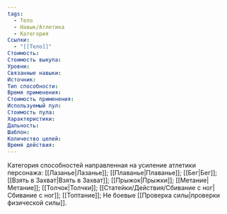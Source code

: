 ```yaml
---
tags:
  - Тело
  - Навык/Атлетика
  - Категория
Ссылки:
  - "[[Тело]]"
Стоимость:
Стоимость выкупа:
Уровни:
Связанные навыки:
Источник:
Тип способности:
Время применения:
Стоимость применения:
Используемый пул:
Стоимость пула:
Характеристики:
Дальность:
Шаблон:
Количество целей:
Время действия:
---
```

Категория способностей направленная на усиление атлетики персонажа: [[Лазанье|Лазанье]]; [[Плаванье|Плаванье]]; [[Бег|Бег]]; [[Взять в Захват|Взять в Захват]]; [[Прыжок|Прыжки]]; [[Метание|Метание]]; [[Толчок|Толчки]]; [[Статейки/Действия/Сбивание с ног|Сбивание с ног]]; [[Топтание]]; Не боевые [[Проверка силы|проверки физической силы]].